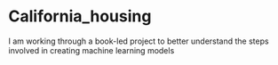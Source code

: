 # California_housing

I am working through a book-led project to better understand the steps involved in creating machine learning models
